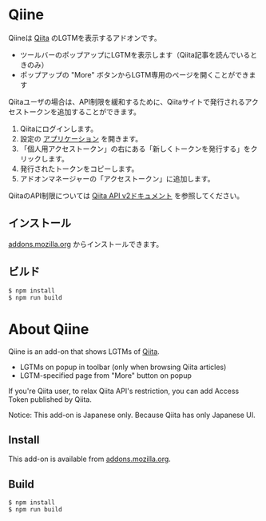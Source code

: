 # Qiine

Qiineは [Qiita](https://qiita.com/) のLGTMを表示するアドオンです。

- ツールバーのポップアップにLGTMを表示します（Qiita記事を読んでいるときのみ）
- ポップアップの "More" ボタンからLGTM専用のページを開くことができます

Qiitaユーザの場合は、API制限を緩和するために、Qiitaサイトで発行されるアクセストークンを追加することができます。

1. Qiitaにログインします。
2. 設定の [アプリケーション](https://qiita.com/settings/applications) を開きます。
3. 「個人用アクセストークン」の右にある「新しくトークンを発行する」をクリックします。
4. 発行されたトークンをコピーします。
5. アドオンマネージャーの「アクセストークン」に追加します。

QiitaのAPI制限については [Qiita API v2ドキュメント](https://qiita.com/api/v2/docs) を参照してください。

## インストール

[addons.mozilla.org](https://addons.mozilla.org/ja/firefox/addon/qiine/) からインストールできます。

## ビルド

```
$ npm install
$ npm run build
```

# About Qiine

Qiine is an add-on that shows LGTMs of [Qiita](https://qiita.com/).

- LGTMs on popup in toolbar (only when browsing Qiita articles)
- LGTM-specified page from "More" button on popup

If you're Qiita user, to relax Qiita API's restriction, you can add Access Token published by Qiita.

Notice: This add-on is Japanese only. Because Qiita has only Japanese UI.

## Install

This add-on is available from [addons.mozilla.org](https://addons.mozilla.org/ja/firefox/addon/qiine/).

## Build

```
$ npm install
$ npm run build
```